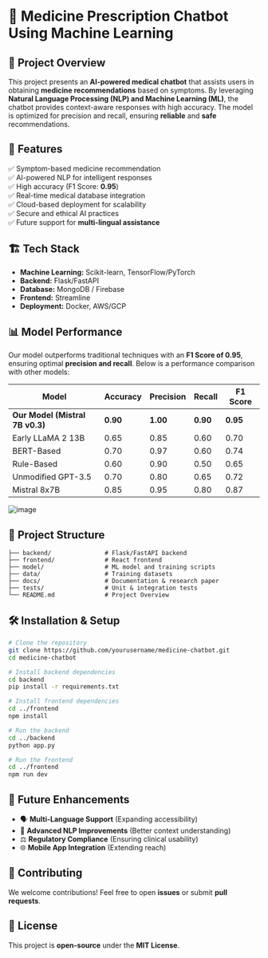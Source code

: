 # 🏥 Medicine Prescription Chatbot Using Machine Learning

## 📌 Project Overview
This project presents an **AI-powered medical chatbot** that assists users in obtaining **medicine recommendations** based on symptoms. By leveraging **Natural Language Processing (NLP) and Machine Learning (ML)**, the chatbot provides context-aware responses with high accuracy. The model is optimized for precision and recall, ensuring **reliable** and **safe** recommendations.

## 🚀 Features
✅ Symptom-based medicine recommendation  
✅ AI-powered NLP for intelligent responses  
✅ High accuracy (F1 Score: **0.95**)  
✅ Real-time medical database integration  
✅ Cloud-based deployment for scalability  
✅ Secure and ethical AI practices  
✅ Future support for **multi-lingual assistance**  

## 🏗️ Tech Stack
- **Machine Learning:** Scikit-learn, TensorFlow/PyTorch  
- **Backend:** Flask/FastAPI  
- **Database:** MongoDB / Firebase  
- **Frontend:** Streamline
- **Deployment:** Docker, AWS/GCP  

## 📊 Model Performance
Our model outperforms traditional techniques with an **F1 Score of 0.95**, ensuring optimal **precision and recall**. Below is a performance comparison with other models:

| Model | Accuracy | Precision | Recall | F1 Score |
|--------|----------|-----------|--------|----------|
| **Our Model (Mistral 7B v0.3)** | **0.90** | **1.00** | **0.90** | **0.95** |
| Early LLaMA 2 13B | 0.65 | 0.85 | 0.60 | 0.70 |
| BERT-Based | 0.70 | 0.97 | 0.60 | 0.74 |
| Rule-Based | 0.60 | 0.90 | 0.50 | 0.65 |
| Unmodified GPT-3.5 | 0.70 | 0.80 | 0.65 | 0.72 |
| Mistral 8x7B | 0.85 | 0.95 | 0.80 | 0.87 |

![image](https://github.com/user-attachments/assets/186e55bb-0632-49f0-885c-d0636e45affd)

## 📂 Project Structure
```
├── backend/               # Flask/FastAPI backend
├── frontend/              # React frontend
├── model/                 # ML model and training scripts
├── data/                  # Training datasets
├── docs/                  # Documentation & research paper
├── tests/                 # Unit & integration tests
└── README.md              # Project Overview
```

## 🛠️ Installation & Setup
```bash
# Clone the repository
git clone https://github.com/yourusername/medicine-chatbot.git
cd medicine-chatbot

# Install backend dependencies
cd backend
pip install -r requirements.txt

# Install frontend dependencies
cd ../frontend
npm install

# Run the backend
cd ../backend
python app.py

# Run the frontend
cd ../frontend
npm run dev
```

## 🎯 Future Enhancements
- 🗣️ **Multi-Language Support** (Expanding accessibility)  
- 🧠 **Advanced NLP Improvements** (Better context understanding)  
- ⚖️ **Regulatory Compliance** (Ensuring clinical usability)  
- 🌐 **Mobile App Integration** (Extending reach)  

## 🤝 Contributing
We welcome contributions! Feel free to open **issues** or submit **pull requests**.

## 📜 License
This project is **open-source** under the **MIT License**.
